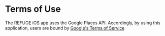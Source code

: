 # Terms of Use

The REFUGE iOS app uses the Google Places API. Accordingly, by using this application, users are bound by [Google's Terms of Service](https://www.google.com/intl/en/policies/terms/)


